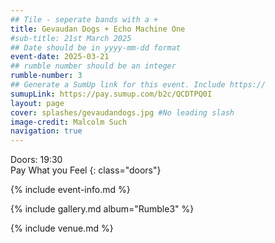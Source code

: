 ```yaml
---
## Tile - seperate bands with a +
title: Gevaudan Dogs + Echo Machine One
#sub-title: 21st March 2025
## Date should be in yyyy-mm-dd format
event-date: 2025-03-21
## rumble number should be an integer
rumble-number: 3
## Generate a SumUp link for this event. Include https://
sumupLink: https://pay.sumup.com/b2c/QCDTPQ0I
layout: page
cover: splashes/gevaudandogs.jpg #No leading slash
image-credit: Malcolm Such
navigation: true
---
```

Doors: 19:30 <br>Pay What you Feel
{: class="doors"}

{% include event-info.md %}

{% include gallery.md album="Rumble3" %}

{% include venue.md %}
